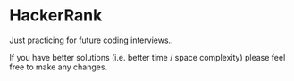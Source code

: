# HackerRank

Just practicing for future coding interviews.. 

If you have better solutions (i.e. better time / space complexity) please feel free to make any changes. 
